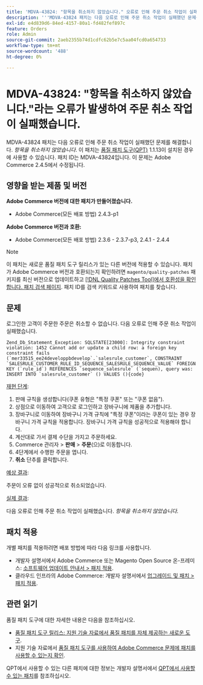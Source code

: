 ```yaml
---
title: 'MDVA-43824: "항목을 취소하지 않았습니다." 오류로 인해 주문 취소 작업이 실패했습니다.'
description: '''MDVA-43824 패치는 다음 오류로 인해 주문 취소 작업이 실패했던 문제를 해결합니다. *항목을 취소하지 않았습니다*. 이 패치는 [Quality Patches Tool (QPT)](/help/announcements/adobe-commerce-announcements/magento-quality-patches-released-new-tool-to-self-serve-quality-patches.md) 1.1.13이 설치된 경우 사용할 수 있습니다. 패치 ID는 MDVA-43824입니다. 이 문제는 Adobe Commerce 2.4.5에서 수정될 예정입니다."'
exl-id: e4d839d6-84ed-4157-80a1-fd482fef897c
feature: Orders
role: Admin
source-git-commit: 2aeb2355b74d1cdfc62b5e7c5aa04fcd0a654733
workflow-type: tm+mt
source-wordcount: '488'
ht-degree: 0%

---
```


# MDVA-43824: &quot;항목을 취소하지 않았습니다.&quot;라는 오류가 발생하여 주문 취소 작업이 실패했습니다.

MDVA-43824 패치는 다음 오류로 인해 주문 취소 작업이 실패했던 문제를 해결합니다. *항목을 취소하지 않았습니다*. 이 패치는 [품질 패치 도구(QPT)](/help/announcements/adobe-commerce-announcements/magento-quality-patches-released-new-tool-to-self-serve-quality-patches.md) 1.1.13이 설치된 경우에 사용할 수 있습니다. 패치 ID는 MDVA-43824입니다. 이 문제는 Adobe Commerce 2.4.5에서 수정됩니다.

## 영향을 받는 제품 및 버전

**Adobe Commerce 버전에 대한 패치가 만들어졌습니다.**

* Adobe Commerce(모든 배포 방법) 2.4.3-p1

**Adobe Commerce 버전과 호환:**

* Adobe Commerce(모든 배포 방법) 2.3.6 - 2.3.7-p3, 2.4.1 - 2.4.4

>[!NOTE]
>
>이 패치는 새로운 품질 패치 도구 릴리스가 있는 다른 버전에 적용할 수 있습니다. 패치가 Adobe Commerce 버전과 호환되는지 확인하려면 `magento/quality-patches` 패키지를 최신 버전으로 업데이트하고 [[!DNL Quality Patches Tool]에서 호환성을 확인합니다. 패치 검색 페이지](https://experienceleague.adobe.com/tools/commerce-quality-patches/index.html?lang=ko). 패치 ID를 검색 키워드로 사용하여 패치를 찾습니다.

## 문제

로그인한 고객이 주문한 주문은 취소할 수 없습니다. 다음 오류로 인해 주문 취소 작업이 실패했습니다.

```
Zend_Db_Statement_Exception: SQLSTATE[23000]: Integrity constraint violation: 1452 Cannot add or update a child row: a foreign key constraint fails (`mer33515_ee24developpbdevelop`.`salesrule_customer`, CONSTRAINT `SALESRULE_CUSTOMER_RULE_ID_SEQUENCE_SALESRULE_SEQUENCE_VALUE` FOREIGN KEY (`rule_id`) REFERENCES `sequence_salesrule` (`sequen), query was: INSERT INTO `salesrule_customer` () VALUES (){code}
```

<u>재현 단계</u>:

1. 판매 규칙을 생성합니다(쿠폰 유형은 &quot;특정 쿠폰&quot; 또는 &quot;쿠폰 없음&quot;).
1. 상점으로 이동하여 고객으로 로그인하고 장바구니에 제품을 추가합니다.
1. 장바구니로 이동하여 장바구니 가격 규칙에 &quot;특정 쿠폰&quot;이라는 쿠폰이 있는 경우 장바구니 가격 규칙을 적용합니다. 장바구니 가격 규칙을 성공적으로 적용해야 합니다.
1. 계산대로 가서 결제 수단을 가지고 주문하세요.
1. Commerce 관리자 > **판매** > **주문**(으)로 이동합니다.
1. 4단계에서 수행한 주문을 엽니다.
1. **취소** 단추를 클릭합니다.

<u>예상 결과</u>:

주문이 오류 없이 성공적으로 취소되었습니다.

<u>실제 결과</u>:

다음 오류로 인해 주문 취소 작업이 실패했습니다. *항목을 취소하지 않았습니다.*

## 패치 적용

개별 패치를 적용하려면 배포 방법에 따라 다음 링크를 사용합니다.

* 개발자 설명서에서 Adobe Commerce 또는 Magento Open Source 온-프레미스: [소프트웨어 업데이트 안내서 > 패치 적용](https://experienceleague.adobe.com/ko/docs/commerce-operations/tools/quality-patches-tool/usage).
* 클라우드 인프라의 Adobe Commerce: 개발자 설명서에서 [업그레이드 및 패치 > 패치 적용](https://experienceleague.adobe.com/ko/docs/commerce-cloud-service/user-guide/develop/upgrade/apply-patches).

## 관련 읽기

품질 패치 도구에 대한 자세한 내용은 다음을 참조하십시오.

* [품질 패치 도구 릴리스: 지원 기술 자료에서 품질 패치를 자체 제공하는 새로운 도구](/help/announcements/adobe-commerce-announcements/magento-quality-patches-released-new-tool-to-self-serve-quality-patches.md).
* 지원 기술 자료에서 [품질 패치 도구를 사용하여 Adobe Commerce 문제에 패치를 사용할 수 있는지 확인](/help/support-tools/patches-available-in-qpt-tool/check-patch-for-magento-issue-with-magento-quality-patches.md).

QPT에서 사용할 수 있는 다른 패치에 대한 정보는 개발자 설명서에서 [QPT에서 사용할 수 있는 패치](https://experienceleague.adobe.com/tools/commerce-quality-patches/index.html?lang=ko)를 참조하십시오.
